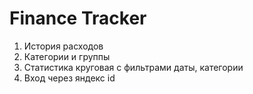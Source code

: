 # Finance Tracker

1. История расходов
2. Категории и группы
3. Статистика круговая с фильтрами даты, категории
4. Вход через яндекс id
